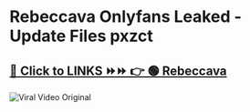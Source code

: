 
 # Rebeccava Onlyfans Leaked - Update Files pxzct

## <h2><a href="https://clipsfans.com/Rebeccava&ref=git">🔗 Click to LINKS ⏩⏩ 👉 🟢 Rebeccava </a></h2>

<a href="https://clipsfans.com/Rebeccava&ref=git" rel="nofollow" data-target="animated-image.originalLink"><img src="https://i.ibb.co.com/xMMVF88/686577567.gif" alt="Viral Video Original" style="max-width: 100%; display: inline-block;" data-target="animated-image.originalImage"></a>

